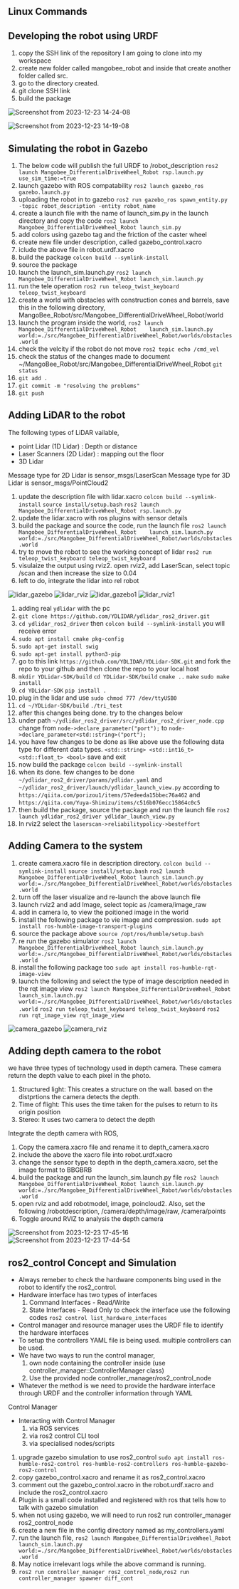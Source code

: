 **Linux Commands**
------------------
Developing the robot using URDF
----------------------------------
1. copy the SSH link of the repository I am going to clone into my workspace
2. create new folder called mangobee_robot and inside that create another folder called src.
3. go to the directory created.
4. git clone SSH link
5. build the package

![Screenshot from 2023-12-23 14-24-08](https://github.com/nisathav/Mangobee_DifferentialDriveWheel_Robot/assets/129756080/2692cc8f-3149-4fc1-a01c-1aaf92b43e77)

![Screenshot from 2023-12-23 14-19-08](https://github.com/nisathav/Mangobee_DifferentialDriveWheel_Robot/assets/129756080/ff9f0aab-4731-4922-8344-35a004ddc234)

Simulating the robot in Gazebo
----------------------------------
1. The below code will publish the full URDF to /robot_description
   `ros2 launch Mangobee_DifferentialDriveWheel_Robot rsp.launch.py use_sim_time:=true`
2. launch gazebo with ROS compatability
   `ros2 launch gazebo_ros gazebo.launch.py`
3. uploading the robot in to gazebo
   `ros2 run gazebo_ros spawn_entity.py -topic robot_description -entity robot_name`
4. create a launch file with the name of launch_sim.py in the launch directory and copy the code
  `ros2 launch Mangobee_DifferentialDriveWheel_Robot launch_sim.py`
6. add colors using gazebo tag and the friction of the caster wheel
7. create new file under description, called gazebo_control.xacro
8. iclude the above file in robot.urdf.xacro
9. build the package
   `colcon build --symlink-install`
10. source the package
11. launch the launch_sim.launch.py
   `ros2 launch Mangobee_DifferentialDriveWheel_Robot launch_sim.launch.py`
12. run the tele operation
    `ros2 run teleop_twist_keyboard teleop_twist_keyboard`
13. create a world with obstacles with construction cones and barrels, save this in the following directory, MangoBee_Robot/src/Mangobee_DifferentialDriveWheel_Robot/world
14. launch the program inside the world,
   `ros2 launch Mangobee_DifferentialDriveWheel_Robot    launch_sim.launch.py    world:=./src/Mangobee_DifferentialDriveWheel_Robot/worlds/obstacles.world`
15. check the velcity if the robot do not move
    `ros2 topic echo /cmd_vel`
16. check the status of the changes made to document    
     ~/MangoBee_Robot/src/Mangobee_DifferentialDriveWheel_Robot
    `git status`
17. `git add .`
18. `git commit -m "resolving the problems"`
19. `git push`

Adding LiDAR to the robot
-------------------------
The following types of LiDAR vailable,
   - point Lidar (1D Lidar) : Depth or distance
   - Laser Scanners (2D Lidar) : mapping out the floor
   - 3D Lidar

Message type for 2D Lidar is sensor_msgs/LaserScan
Message type for 3D Lidar is sensor_msgs/PointCloud2

1. update the description file with lidar.xacro
   `colcon build --symlink-install`
   `source install/setup.bash`
   `ros2 launch Mangobee_DifferentialDriveWheel_Robot rsp.launch.py`
2. update the lidar.xacro with ros plugins with sensor details
3. build the package and source the code, run the launch file
   `ros2 launch Mangobee_DifferentialDriveWheel_Robot    launch_sim.launch.py    world:=./src/Mangobee_DifferentialDriveWheel_Robot/worlds/obstacles.world`
4. try to move the robot to see the working concept of lidar
   `ros2 run teleop_twist_keyboard teleop_twist_keyboard`
5. visulaize the output using rviz2. open rviz2, add LaserScan, select topic /scan and then increase the size to 0.04
6. left to do, integrate the lidar into rel robot

![lidar_gazebo](https://github.com/nisathav/Mangobee_DifferentialDriveWheel_Robot/assets/129756080/d0c1c41d-7809-4dbb-a231-8afa06a3cd39)
![lidar_rviz](https://github.com/nisathav/Mangobee_DifferentialDriveWheel_Robot/assets/129756080/e166a2f4-108d-432f-92b4-07f826afbc8e)
![lidar_gazebo1](https://github.com/nisathav/Mangobee_DifferentialDriveWheel_Robot/assets/129756080/75c86567-97d9-4a89-89ae-083597369a1e)
![lidar_rviz1](https://github.com/nisathav/Mangobee_DifferentialDriveWheel_Robot/assets/129756080/776b5ac7-e3e6-49ee-b34a-7b0735dab40f)

1. adding real `ydlidar` with the pc
2. `git clone https://github.com/YDLIDAR/ydlidar_ros2_driver.git`
3. `cd ydlidar_ros2_driver` then `colcon build --symlink-install` you will receive error
4. `sudo apt install cmake pkg-config`
5. `sudo apt-get install swig`
6. `sudo apt-get install python3-pip`
7. go to this link `https://github.com/YDLIDAR/YDLidar-SDK.git` and fork the repo to your github and then clone the repo to your local host
8. `mkdir YDLidar-SDK/build` `cd YDLidar-SDK/build` `cmake ..` `make` `sudo make install`
9. `cd YDLidar-SDK` `pip install .`
10. plug in the lidar and use `sudo chmod 777 /dev/ttyUSB0`
11. `cd ~/YDLidar-SDK/build` `./tri_test`
12. after this changes being done. try to the changes below
13. under path `~/ydlidar_ros2_driver/src/ydlidar_ros2_driver_node.cpp` change from `node->declare_parameter("port");` to `node->declare_parameter<std::string>("port");`
14. you have few changes to be done as like above use the following data type for different data types. `<std::string>
<std::int16_t>
<std::float_t>
<bool>` save and exit
15. now build the package `colcon build --symlink-install`
16. when its done. few changes to be done `~/ydlidar_ros2_driver/params/ydlidar.yaml` and `~/ydlidar_ros2_driver/launch/ydlidar_launch_view.py` according to `https://qiita.com/porizou1/items/57edeeda15bbec76a462` and `https://qiita.com/Yuya-Shimizu/items/c516b076ecc15864c0c5`
17. then build the package, source the package and run the launch file `ros2 launch ydlidar_ros2_driver ydlidar_launch_view.py`
18. In rviz2 select the `laserscan->reliabilitypolicy->besteffort`

Adding Camera to the system
----------------------------
1. create camera.xacro file in description directory.
   `colcon build --symlink-install`
   `source install/setup.bash`
   `ros2 launch Mangobee_DifferentialDriveWheel_Robot launch_sim.launch.py world:=./src/Mangobee_DifferentialDriveWheel_Robot/worlds/obstacles.world`
2. turn off the laser visualize and re-launch the above launch file
3. launch rviz2 and add Image, select topic as /camera/image_raw
4. add in camera lo, to view the poitioned image in the world
5. install the following package to vie image and compression.
   `sudo apt install ros-humble-image-transport-plugins`
6. source the package above
   `source /opt/ros/humble/setup.bash`
7. re run the gazebo simulator
   `ros2 launch Mangobee_DifferentialDriveWheel_Robot launch_sim.launch.py world:=./src/Mangobee_DifferentialDriveWheel_Robot/worlds/obstacles.world`
8. install the following package too
   `sudo apt install ros-humble-rqt-image-view`
9. launch the following and select the type of image description needed in the rqt image view
   `ros2 launch Mangobee_DifferentialDriveWheel_Robot launch_sim.launch.py world:=./src/Mangobee_DifferentialDriveWheel_Robot/worlds/obstacles.world`
   `ros2 run teleop_twist_keyboard teleop_twist_keyboard`
   `ros2 run rqt_image_view rqt_image_view`

![camera_gazebo](https://github.com/nisathav/Mangobee_DifferentialDriveWheel_Robot/assets/129756080/623f5d90-f21b-43ee-ab19-0374974fe0d8)
![camera_rviz](https://github.com/nisathav/Mangobee_DifferentialDriveWheel_Robot/assets/129756080/afa029d7-8a7d-4ac8-a314-2c9838444cd6)

Adding depth camera to the robot
----------------------------------
we have three types of technology used in depth camera. These camera return the depth value to each pixel in the photo.
   1. Structured light: This creates a structure on the wall. based on the distprtions the camera detects the depth.
   2. Time of flight: This uses the time taken for the pulses to return to its origin position
   3. Stereo: It uses two camera to detect the depth

Integrate the depth camera with ROS,
1. Copy the camera.xacro file and rename it to depth_camera.xacro
2. include the above the xacro file into robot.urdf.xacro
3. change the sensor type to depth in the depth_camera.xacro, set the image format to BBGBRB
4. build the package and run the launch_sim.launch.py file
   `ros2 launch Mangobee_DifferentialDriveWheel_Robot launch_sim.launch.py world:=./src/Mangobee_DifferentialDriveWheel_Robot/worlds/obstacles.world`
5. open rviz and add robotmodel, image, poincloud2. Also, set the following /robotdescription, /camera/depth/image/raw, /camera/points
6. Toggle around RVIZ to analysis the depth camera

![Screenshot from 2023-12-23 17-45-16](https://github.com/nisathav/Mangobee_DifferentialDriveWheel_Robot/assets/129756080/e5e1c6d1-2aa3-4bbd-ae8a-c2f9cc90b539)
![Screenshot from 2023-12-23 17-44-54](https://github.com/nisathav/Mangobee_DifferentialDriveWheel_Robot/assets/129756080/2dbe31f3-141e-44c3-a485-383145913646)


ros2_control Concept and Simulation
-----------------------------------
- Always remeber to check the hardware components bing used in the robot to identify the ros2_control.
- Hardware interface has two types of interfaces
     1. Command Interfaces - Read/Write
     2. State Interfaces - Read Only
   to check the interface use the following codes `ros2 control list_hardware_interfaces`
- Control manager and resource manager uses the URDF file to identify the hardware interfaces
- To setup the controllers YAML file is being used. multiple controllers can be used.
- We have two ways to run the control manager,
     1. own node containing the controller inside (use controller_manager::ControllerManager class)
     2. Use the provided node controller_manager/ros2_control_node
- Whatever the method is we need to provide the hardware interface through URDF and the controller information through YAML


Control Manager
   - Interacting with Control Manager
        1. via ROS services
        2. via ros2 control CLI tool
        3. via specialised nodes/scripts
           
1. upgrade gazebo simulation to use ros2_control
   `sudo apt install ros-humble-ros2-control ros-humble-ros2-controllers ros-humble-gazebo-ros2-control`
2. copy gazebo_control.xacro and rename it as ros2_control.xacro
3. comment out the gazebo_control.xacro in the robot.urdf.xacro and include the ros2_control.xacro
4. Plugin is a small code installed and registered with ros that tells how to talk with gazebo simulation
5. when not using gazebo, we will need to run ros2 run controller_manager ros2_control_node
6. create a new file in the config directory named as my_controllers.yaml
7. run the launch file,
   `ros2 launch Mangobee_DifferentialDriveWheel_Robot launch_sim.launch.py world:=./src/Mangobee_DifferentialDriveWheel_Robot/worlds/obstacles.world`
8. May notice irrelevant logs while the above command is running.
9. `ros2 run controller_manager ros2_control_node`,`ros2 run controller_manager spawner diff_cont`
